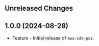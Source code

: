 Unreleased Changes
------------------

1.0.0 (2024-08-28)
------------------

* Feature - Initial release of `aws-sdk-pcs`.

